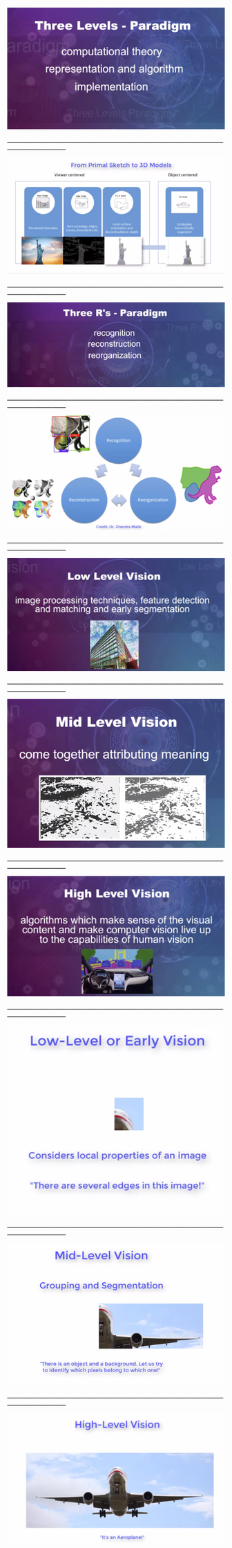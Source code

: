 ![img 1](https://github.com/AyaKhaledYousef/Computer-Vision-basics-Coursera/blob/main/Week%203/Images/1.png)

ـــــــــــــــــــــــــــــــــــــــــــــــــــــــــــــــــــــــــــــــــــــــــــــــــــــــــــــــــــــــــــــــــــــــــــــــــــــــــــ

![img 1](https://github.com/AyaKhaledYousef/Computer-Vision-basics-Coursera/blob/main/Week%203/Images/2.png)

ـــــــــــــــــــــــــــــــــــــــــــــــــــــــــــــــــــــــــــــــــــــــــــــــــــــــــــــــــــــــــــــــــــــــــــــــــــــــــــ


![img 1](https://github.com/AyaKhaledYousef/Computer-Vision-basics-Coursera/blob/main/Week%203/Images/3.png)

ـــــــــــــــــــــــــــــــــــــــــــــــــــــــــــــــــــــــــــــــــــــــــــــــــــــــــــــــــــــــــــــــــــــــــــــــــــــــــــ


![img 1](https://github.com/AyaKhaledYousef/Computer-Vision-basics-Coursera/blob/main/Week%203/Images/4.png)

ـــــــــــــــــــــــــــــــــــــــــــــــــــــــــــــــــــــــــــــــــــــــــــــــــــــــــــــــــــــــــــــــــــــــــــــــــــــــــــ


![img 1](https://github.com/AyaKhaledYousef/Computer-Vision-basics-Coursera/blob/main/Week%203/Images/5.png)

ـــــــــــــــــــــــــــــــــــــــــــــــــــــــــــــــــــــــــــــــــــــــــــــــــــــــــــــــــــــــــــــــــــــــــــــــــــــــــــ


![img 1](https://github.com/AyaKhaledYousef/Computer-Vision-basics-Coursera/blob/main/Week%203/Images/6.png)

ـــــــــــــــــــــــــــــــــــــــــــــــــــــــــــــــــــــــــــــــــــــــــــــــــــــــــــــــــــــــــــــــــــــــــــــــــــــــــــ


![img 1](https://github.com/AyaKhaledYousef/Computer-Vision-basics-Coursera/blob/main/Week%203/Images/7.png)

ـــــــــــــــــــــــــــــــــــــــــــــــــــــــــــــــــــــــــــــــــــــــــــــــــــــــــــــــــــــــــــــــــــــــــــــــــــــــــــ


![img 1](https://github.com/AyaKhaledYousef/Computer-Vision-basics-Coursera/blob/main/Week%203/Images/8.png)

ـــــــــــــــــــــــــــــــــــــــــــــــــــــــــــــــــــــــــــــــــــــــــــــــــــــــــــــــــــــــــــــــــــــــــــــــــــــــــــ


![img 1](https://github.com/AyaKhaledYousef/Computer-Vision-basics-Coursera/blob/main/Week%203/Images/9.png)

ـــــــــــــــــــــــــــــــــــــــــــــــــــــــــــــــــــــــــــــــــــــــــــــــــــــــــــــــــــــــــــــــــــــــــــــــــــــــــــ


![img 1](https://github.com/AyaKhaledYousef/Computer-Vision-basics-Coursera/blob/main/Week%203/Images/10.png)


